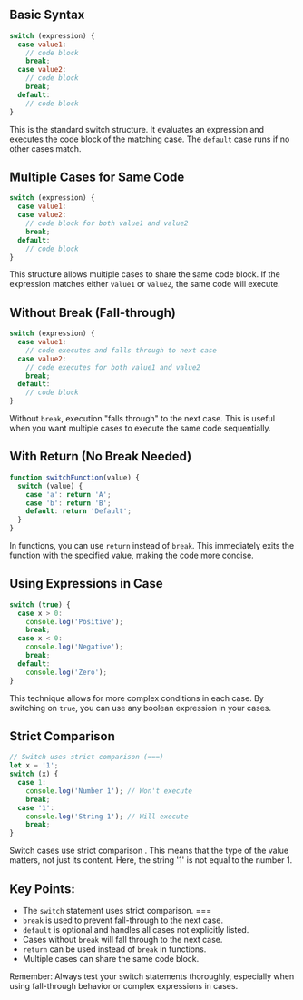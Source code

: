 ## Basic Syntax
```javascript
switch (expression) {
  case value1:
    // code block
    break;
  case value2:
    // code block
    break;
  default:
    // code block
}
```
This is the standard switch structure. It evaluates an expression and executes the code block of the matching case. The `default` case runs if no other cases match.

## Multiple Cases for Same Code
```javascript
switch (expression) {
  case value1:
  case value2:
    // code block for both value1 and value2
    break;
  default:
    // code block
}
```
This structure allows multiple cases to share the same code block. If the expression matches either `value1` or `value2`, the same code will execute.

## Without Break (Fall-through)
```javascript
switch (expression) {
  case value1:
    // code executes and falls through to next case
  case value2:
    // code executes for both value1 and value2
    break;
  default:
    // code block
}
```
Without `break`, execution "falls through" to the next case. This is useful when you want multiple cases to execute the same code sequentially.

## With Return (No Break Needed)
```javascript
function switchFunction(value) {
  switch (value) {
    case 'a': return 'A';
    case 'b': return 'B';
    default: return 'Default';
  }
}
```
In functions, you can use `return` instead of `break`. This immediately exits the function with the specified value, making the code more concise.

## Using Expressions in Case
```javascript
switch (true) {
  case x > 0:
    console.log('Positive');
    break;
  case x < 0:
    console.log('Negative');
    break;
  default:
    console.log('Zero');
}
```
This technique allows for more complex conditions in each case. By switching on `true`, you can use any boolean expression in your cases.

## Strict Comparison
```javascript
// Switch uses strict comparison (===)
let x = '1';
switch (x) {
  case 1:
    console.log('Number 1'); // Won't execute
    break;
  case '1':
    console.log('String 1'); // Will execute
    break;
}
```
Switch cases use strict comparison . This means that the type of the value matters, not just its content. Here, the string '1' is not equal to the number 1.
## Key Points:
- The `switch` statement uses strict comparison. ===
- `break` is used to prevent fall-through to the next case.
- `default` is optional and handles all cases not explicitly listed.
- Cases without `break` will fall through to the next case.
- `return` can be used instead of `break` in functions.
- Multiple cases can share the same code block.

Remember: Always test your switch statements thoroughly, especially when using fall-through behavior or complex expressions in cases.